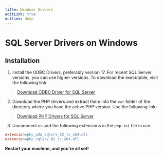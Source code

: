 ```yaml
---
title: Windows Drivers
editLink: true
outline: deep
---
```


# SQL Server Drivers on Windows

## Installation

1. Install the ODBC Drivers, preferably version 17. For recent SQL Server versions, you can use higher versions. To download the executable, visit the following link:

> [Download ODBC Driver for SQL Server](https://learn.microsoft.com/en-us/sql/connect/odbc/download-odbc-driver-for-sql-server?view=sql-server-ver16#version-17)

2. Download the PHP drivers and extract them into the `ext` folder of the directory where you have the active PHP version. Use the following link:

> [Download PHP Drivers for SQL Server](https://learn.microsoft.com/en-us/sql/connect/php/download-drivers-php-sql-server)

3. Uncomment or add the following extensions in the `php.ini` file in use.

```ini
extension=php_pdo_sqlsrv_82_ts_x64.dll
extension=php_sqlsrv_82_ts_x64.dll
```

**Restart your machine, and you're all set!**